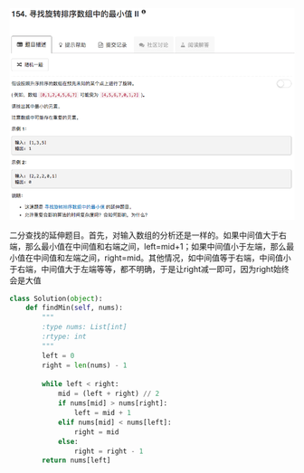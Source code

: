 ![](./problem.png)

二分查找的延伸题目。首先，对输入数组的分析还是一样的。如果中间值大于右端，那么最小值在中间值和右端之间，left=mid+1；如果中间值小于左端，那么最小值在中间值和左端之间，right=mid。其他情况，如中间值等于右端，中间值小于右端，中间值大于左端等等，都不明确，于是让right减一即可，因为right始终会是大值

```python
class Solution(object):
    def findMin(self, nums):
        """
        :type nums: List[int]
        :rtype: int
        """
        left = 0
        right = len(nums) - 1
        
        while left < right:
            mid = (left + right) // 2
            if nums[mid] > nums[right]:
                left = mid + 1
            elif nums[mid] < nums[left]:
                right = mid
            else:
                right = right - 1
        return nums[left]
```

